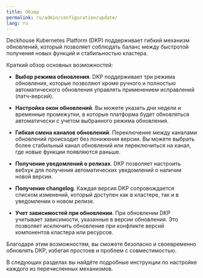 ```yaml
---
title: Обзор
permalink: ru/admin/configuration/update/
lang: ru
---
```


Deckhouse Kubernetes Platform (DKP) поддерживает гибкий механизм обновлений, который позволяет соблюдать баланс между быстротой получения новых функций и стабильностью кластера.

Краткий обзор основных возможностей:

- **Выбор режима обновления**. DKP поддерживает три режима обновления, которые позволяют кроме ручного и полностью автоматического обновления управлять применением исправлений (патч-версий).

- **Настройка окон обновлений**. Вы можете указать дни недели и временные промежутки, в которые платформа будет обновляться автоматически с учетом выбранного режима обновления.

- **Гибкая смена каналов обновлений**. Переключение между каналами обновлений происходит без понижения версии. Вы можете выбрать более стабильный канал обновлений или переключиться на канал, где новые функции появляются раньше.

- **Получение уведомлений о релизах**. DKP позволяет настроить вебхук для получения автоматических уведомлений о наличии новой версии.

- **Получение changelog**. Каждая версия DKP сопровождается списком изменений, который доступен как в кластере, так и в уведомлении о новом релизе.
  
- **Учет зависимостей при обновлении**. При обновлении DKP учитывает зависимости, указанные в версии обновления. Это позволяет исключить обновление при конфликте версий компонентов кластера или ресурсов.
  
Благодаря этим возможностям, вы сможете безопасно и своевременно обновлять DKP, избегая простоев и проблем с совместимостью.

В следующих разделах вы найдёте подробные инструкции по настройке каждого из перечисленных механизмов.
